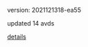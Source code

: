 version: 2021121318-ea55

updated 14 avds

[details](https://github.com/0x74f917491bfa7ebfa379/ali_avd_db/blob/master/change_log/2021/12/13/18/ea55.txt)
